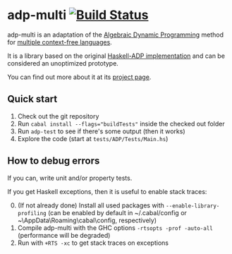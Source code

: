 adp-multi [![Build Status](https://secure.travis-ci.org/neothemachine/adp-multi.png?branch=master)](http://travis-ci.org/neothemachine/adp-multi)
==========

adp-multi is an adaptation of the [Algebraic Dynamic Programming](http://bibiserv.techfak.uni-bielefeld.de/adp/)
method for [multiple context-free languages](http://adp-multi.ruhoh.com/mcfl).

It is a library based on the original [Haskell-ADP implementation](https://bitbucket.org/gsauthof/adpcombinators)
and can be considered an unoptimized prototype.

You can find out more about it at its [project page](http://adp-multi.ruhoh.com).

Quick start
-----------

1. Check out the git repository
2. Run `cabal install --flags="buildTests"` inside the checked out folder
3. Run `adp-test` to see if there's some output (then it works)
4. Explore the code (start at `tests/ADP/Tests/Main.hs`)

How to debug errors
-------------------

If you can, write unit and/or property tests.

If you get Haskell exceptions, then it is useful to enable stack traces:

0. (If not already done) Install all used packages with `--enable-library-profiling`
   (can be enabled by default in ~/.cabal/config or ~\AppData\Roaming\cabal\config, respectively)
1. Compile adp-multi with the GHC options `-rtsopts -prof -auto-all` (performance will be degraded)
2. Run with `+RTS -xc` to get stack traces on exceptions